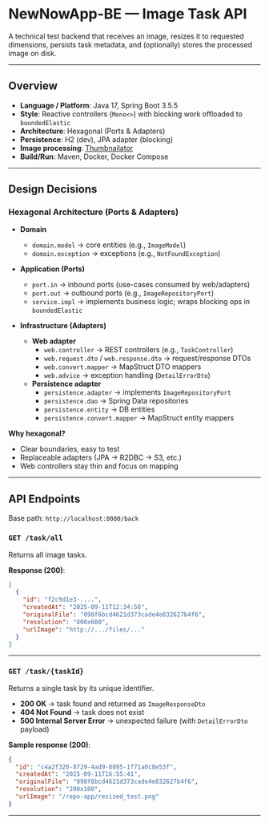 # NewNowApp-BE — Image Task API

A technical test backend that receives an image, resizes it to requested dimensions, persists task metadata, and (optionally) stores the processed image on disk.

---

## Overview

- **Language / Platform**: Java 17, Spring Boot 3.5.5
- **Style**: Reactive controllers (`Mono<>`) with blocking work offloaded to `boundedElastic`  
- **Architecture**: Hexagonal (Ports & Adapters)  
- **Persistence**: H2 (dev), JPA adapter (blocking)  
- **Image processing**: [Thumbnailator](https://github.com/coobird/thumbnailator)  
- **Build/Run**: Maven, Docker, Docker Compose  

---

## Design Decisions

### Hexagonal Architecture (Ports & Adapters)


- **Domain**
  - `domain.model` → core entities (e.g., `ImageModel`)
  - `domain.exception` → exceptions (e.g., `NotFoundException`)

- **Application (Ports)**
  - `port.in` → inbound ports (use-cases consumed by web/adapters)
  - `port.out` → outbound ports (e.g., `ImageRepositoryPort`)
  - `service.impl` → implements business logic; wraps blocking ops in `boundedElastic`

- **Infrastructure (Adapters)**
  - **Web adapter**
    - `web.controller` → REST controllers (e.g., `TaskController`)
    - `web.request.dto` / `web.response.dto` → request/response DTOs
    - `web.convert.mapper` → MapStruct DTO mappers
    - `web.advice` → exception handling (`DetailErrorDto`)
  - **Persistence adapter**
    - `persistence.adapter` → implements `ImageRepositoryPort`
    - `persistence.dao` → Spring Data repositories
    - `persistence.entity` → DB entities
    - `persistence.convert.mapper` → MapStruct entity mappers

**Why hexagonal?**
- Clear boundaries, easy to test
- Replaceable adapters (JPA → R2DBC → S3, etc.)
- Web controllers stay thin and focus on mapping

---

## API Endpoints

Base path: `http://localhost:8080/back`

### `GET /task/all`
Returns all image tasks.  

**Response (200)**:
```json
[
  {
    "id": "f2c9d1e3-....",
    "createdAt": "2025-09-11T12:34:56",
    "originalFile": "098f6bcd4621d373cade4e832627b4f6",
    "resolution": "800x600",
    "urlImage": "http://.../files/..."
  }
]
```
---

### `GET /task/{taskId}`

Returns a single task by its unique identifier.

- **200 OK** → task found and returned as `ImageResponseDto`  
- **404 Not Found** → task does not exist  
- **500 Internal Server Error** → unexpected failure (with `DetailErrorDto` payload)  

**Sample response (200)**:
```json
{
  "id": "c4a2f320-8729-4ad9-8895-1f71a0c8e53f",
  "createdAt": "2025-09-11T16:55:41",
  "originalFile": "098f6bcd4621d373cade4e832627b4f6",
  "resolution": "200x100",
  "urlImage": "/repo-app/resized_test.png"
}
```
---






